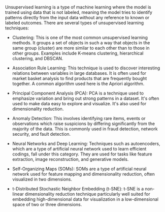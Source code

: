Unsupervised learning is a type of machine learning where the model is trained using data that is not labeled, meaning the model tries to identify patterns directly from the input data without any reference to known or labeled outcomes. There are several types of unsupervised learning techniques:

- Clustering: This is one of the most common unsupervised learning methods. It groups a set of objects in such a way that objects in the same group (cluster) are more similar to each other than to those in other groups. Examples include K-means clustering, hierarchical clustering, and DBSCAN.

- Association Rule Learning: This technique is used to discover interesting relations between variables in large databases. It is often used for market basket analysis to find products that are frequently bought together. A common algorithm used here is the Apriori algorithm.

- Principal Component Analysis (PCA): PCA is a technique used to emphasize variation and bring out strong patterns in a dataset. It's often used to make data easy to explore and visualize. It's also used for dimensionality reduction.

- Anomaly Detection: This involves identifying rare items, events or observations which raise suspicions by differing significantly from the majority of the data. This is commonly used in fraud detection, network security, and fault detection.

- Neural Networks and Deep Learning: Techniques such as autoencoders, which are a type of artificial neural network used to learn efficient codings, fall under this category. They are used for tasks like feature extraction, image reconstruction, and generative models.

- Self-Organizing Maps (SOMs): SOMs are a type of artificial neural network used for feature mapping and dimensionality reduction, often visualized in two dimensions.

- t-Distributed Stochastic Neighbor Embedding (t-SNE): t-SNE is a non-linear dimensionality reduction technique particularly well suited for embedding high-dimensional data for visualization in a low-dimensional space of two or three dimensions.
